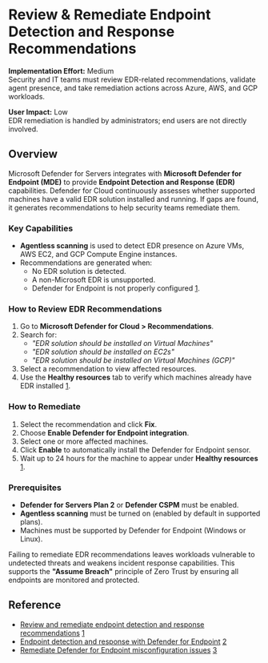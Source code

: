 # Review & Remediate Endpoint Detection and Response Recommendations

**Implementation Effort:** Medium  
Security and IT teams must review EDR-related recommendations, validate agent presence, and take remediation actions across Azure, AWS, and GCP workloads.

**User Impact:** Low  
EDR remediation is handled by administrators; end users are not directly involved.

## Overview

Microsoft Defender for Servers integrates with **Microsoft Defender for Endpoint (MDE)** to provide **Endpoint Detection and Response (EDR)** capabilities. Defender for Cloud continuously assesses whether supported machines have a valid EDR solution installed and running. If gaps are found, it generates recommendations to help security teams remediate them.

### Key Capabilities

- **Agentless scanning** is used to detect EDR presence on Azure VMs, AWS EC2, and GCP Compute Engine instances.
- Recommendations are generated when:
  - No EDR solution is detected.
  - A non-Microsoft EDR is unsupported.
  - Defender for Endpoint is not properly configured [1](https://learn.microsoft.com/en-us/azure/defender-for-cloud/endpoint-detection-response-solution-recommendations).

### How to Review EDR Recommendations

1. Go to **Microsoft Defender for Cloud > Recommendations**.
2. Search for:
   - *"EDR solution should be installed on Virtual Machines"*
   - *"EDR solution should be installed on EC2s"*
   - *"EDR solution should be installed on Virtual Machines (GCP)"*
3. Select a recommendation to view affected resources.
4. Use the **Healthy resources** tab to verify which machines already have EDR installed [1](https://learn.microsoft.com/en-us/azure/defender-for-cloud/endpoint-detection-response-solution-recommendations).

### How to Remediate

1. Select the recommendation and click **Fix**.
2. Choose **Enable Defender for Endpoint integration**.
3. Select one or more affected machines.
4. Click **Enable** to automatically install the Defender for Endpoint sensor.
5. Wait up to 24 hours for the machine to appear under **Healthy resources** [1](https://learn.microsoft.com/en-us/azure/defender-for-cloud/endpoint-detection-response-solution-recommendations).

### Prerequisites

- **Defender for Servers Plan 2** or **Defender CSPM** must be enabled.
- **Agentless scanning** must be turned on (enabled by default in supported plans).
- Machines must be supported by Defender for Endpoint (Windows or Linux).

Failing to remediate EDR recommendations leaves workloads vulnerable to undetected threats and weakens incident response capabilities. This supports the **"Assume Breach"** principle of Zero Trust by ensuring all endpoints are monitored and protected.

## Reference

- [Review and remediate endpoint detection and response recommendations](https://learn.microsoft.com/en-us/azure/defender-for-cloud/endpoint-detection-response-solution-recommendations) [1](https://learn.microsoft.com/en-us/azure/defender-for-cloud/endpoint-detection-response-solution-recommendations)  
- [Endpoint detection and response with Defender for Endpoint](https://learn.microsoft.com/en-us/azure/defender-for-cloud/endpoint-detection-response) [2](https://learn.microsoft.com/en-us/azure/defender-for-cloud/endpoint-detection-response)  
- [Remediate Defender for Endpoint misconfiguration issues](https://learn.microsoft.com/en-us/azure/defender-for-cloud/endpoint-detection-misconfiguration) [3](https://learn.microsoft.com/en-us/azure/defender-for-cloud/endpoint-detection-misconfiguration)

